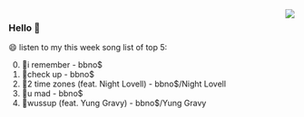 <img align="right"  src="https://github-readme-stats.vercel.app/api/top-langs/?username=kvnZero" />

### Hello 👋

😄 listen to my this week song list of top 5:

0. 🌈i remember - bbno$
1. 🌈check up - bbno$
2. 🌈2 time zones (feat. Night Lovell) - bbno$/Night Lovell
3. 🌈u mad - bbno$
4. 🌈wussup (feat. Yung Gravy) - bbno$/Yung Gravy


